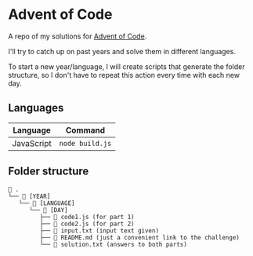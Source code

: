 # Advent of Code

A repo of my solutions for [Advent of Code](https://adventofcode.com/).

I'll try to catch up on past years and solve them in different languages.

To start a new year/language, I will create scripts that generate the folder structure, so I don't have to repeat this action every time with each new day.

## Languages

|  Language  |     Command     |
| :--------: | :-------------: |
| JavaScript | `node build.js` |

## Folder structure

```
 .
└──  [YEAR]
   └──  [LANGUAGE]
      └──  [DAY]
         ├──  code1.js (for part 1)
         ├──  code2.js (for part 2)
         ├──  input.txt (input text given)
         ├──  README.md (just a convenient link to the challenge)
         └──  solution.txt (answers to both parts)
```
